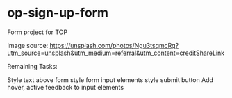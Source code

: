 # op-sign-up-form
Form project for TOP

Image source: https://unsplash.com/photos/Ngu3tsqmcRg?utm_source=unsplash&utm_medium=referral&utm_content=creditShareLink

Remaining Tasks:

Style text above form
style form input elements
style submit button
Add hover, active feedback to input elements